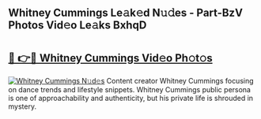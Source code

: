 ## Whitney Cummings Le𝚊k𝚎d N𝚞𝚍es - Part-BzV Photos Vid𝚎o Le𝚊ks BxhqD

# <h2><a href="http://fbbtz0.evod.top/?m=Whitney+Cummings">🔗 👉🔴 Whitney Cummings Vid𝚎o Ph𝚘t𝚘s</a></h2>

[![Whitney Cummings N𝚞d𝚎s](https://i.imgur.com/8V9OHl7.gif)](http://fbbtz0.evod.top/?m=Whitney+Cummings)
Content creator Whitney Cummings focusing on dance trends and lifestyle snippets. Whitney Cummings public persona is one of approachability and authenticity, but his private life is shrouded in mystery. 
